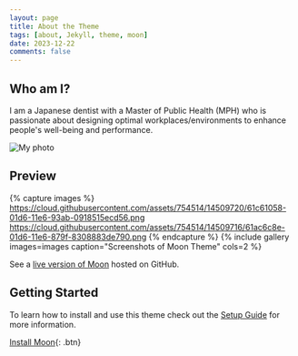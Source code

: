 ```yaml
---
layout: page
title: About the Theme
tags: [about, Jekyll, theme, moon]
date: 2023-12-22
comments: false
---
```

    
## Who am I?
I am a Japanese dentist with a Master of Public Health (MPH) who is passionate about designing optimal workplaces/environments to enhance people's well-being and performance.


![My photo](/assets/img/IMG_20230915_142553.jpg)



## Preview

{% capture images %}
    https://cloud.githubusercontent.com/assets/754514/14509720/61c61058-01d6-11e6-93ab-0918515ecd56.png
    https://cloud.githubusercontent.com/assets/754514/14509716/61ac6c8e-01d6-11e6-879f-8308883de790.png
{% endcapture %}
{% include gallery images=images caption="Screenshots of Moon Theme" cols=2 %}

See a [live version of Moon](http://taylantatli.github.io/Moon) hosted on GitHub.

## Getting Started

To learn how to install and use this theme check out the [Setup Guide](http://taylantatli.me/Moon/moon-theme/) for more information.
      
[Install Moon](https://github.com/TaylanTatli/Moon){: .btn}
